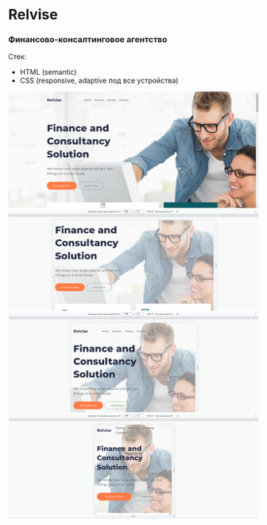 # Relvise
### Финансово-консалтинговое агентство

Стек:
- HTML (semantic)
- CSS (responsive, adaptive под все устройства)

![monitor](img/readme/1.png)
![ipad](img/readme/2.png)
![phone](img/readme/3.png)
![phone](img/readme/4.png)
